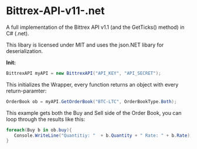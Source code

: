 # Bittrex-API-v11-.net
A full implementation of the Bittrex API v1.1 (and the GetTicks() method) in C# (.net).

This libary is licensed under MIT and uses the json.NET libary for deserialization.

**Init:**
```C#
BittrexAPI myAPI = new BittrexAPI("API_KEY", "API_SECRET");
```
This initializes the Wrapper, every function returns an object with every return-paramter:
```C#
OrderBook ob = myAPI.GetOrderBook("BTC-LTC", OrderBookType.Both);
```   
This example gets both the Buy and Sell side of the Order Book, you can loop through the results like this:
```C#
foreach(Buy b in ob.buy){
   Console.WriteLine("Quantitiy: "  + b.Quantity + " Rate: " + b.Rate);
}
```
